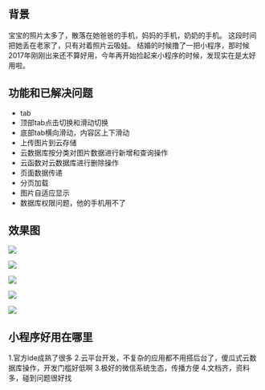 ## 背景
宝宝的照片太多了，散落在她爸爸的手机，妈妈的手机，奶奶的手机。
这段时间把她丢在老家了，只有对着照片云吸娃。
结婚的时候撸了一把小程序，那时候2017年刚刚出来还不算好用，今年再开始捡起来小程序的时候，发现实在是太好用啦。
## 功能和已解决问题
- tab
- 顶部tab点击切换和滑动切换
- 底部tab横向滑动，内容区上下滑动
- 上传图片到云存储
- 云数据库按分类对图片数据进行新增和查询操作
- 云函数对云数据库进行删除操作
- 页面数据传递
- 分页加载
- 图片自适应显示
- 数据库权限问题，他的手机用不了

## 效果图
![](http://upload-images.jianshu.io/upload_images/7473169-14df1497e3f32cf0.jpg?imageMogr2/auto-orient/strip%7CimageView2/2/w/1080/q/50)

![](http://upload-images.jianshu.io/upload_images/7473169-29dc0b15a9e7c231.jpg?imageMogr2/auto-orient/strip%7CimageView2/2/w/1080/q/50)


![](http://upload-images.jianshu.io/upload_images/7473169-8436f6ce43f38aa1.jpg?imageMogr2/auto-orient/strip%7CimageView2/2/w/1080/q/50)


![](http://upload-images.jianshu.io/upload_images/7473169-a21e21120a3e09ce.jpg?imageMogr2/auto-orient/strip%7CimageView2/2/w/1080/q/50)

![](http://upload-images.jianshu.io/upload_images/7473169-41fb4e431cd76ea6.jpg?imageMogr2/auto-orient/strip%7CimageView2/2/w/1080/q/50)
## 小程序好用在哪里
1.官方ide成熟了很多
2.云平台开发，不复杂的应用都不用搭后台了，傻瓜式云数据库操作，开发门槛好低啊
3.极好的微信系统生态，传播方便
4.文档齐，资料多，碰到问题很好找
